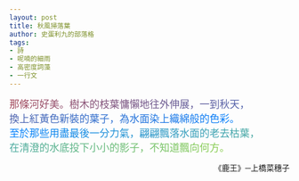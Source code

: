 ```yaml
---
layout: post
title: 秋風掃落葉
author: 史蛋利九的部落格
tags:
- 詩
- 呢喃的細雨
- 高密度詞藻
- 一行文
---
```


<span style="font-size: large;
background: -webkit-linear-gradient(0deg, #a4495b, #007fff, #8ccf4c);
-webkit-background-clip: text;
-webkit-text-fill-color: transparent;">
那條河好美。樹木的枝葉慵懶地往外伸展，一到秋天，  
換上紅黃色新裝的葉子，為水面染上織綿般的色彩。  
至於那些用盡最後一分力氣，翩翩飄落水面的老去枯葉，  
在清澄的水底投下小小的影子，不知道飄向何方。  
</span>
<div style="text-align: right;">
《鹿王》─上橋菜穗子
</div>
